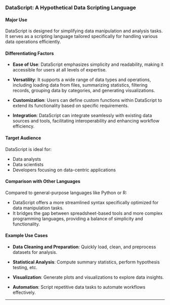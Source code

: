### DataScript: A Hypothetical Data Scripting Language

#### Major Use

DataScript is designed for simplifying data manipulation and analysis tasks. It serves as a scripting language tailored specifically for handling various data operations efficiently.

#### Differentiating Factors

- **Ease of Use**: DataScript emphasizes simplicity and readability, making it accessible for users at all levels of expertise.
  
- **Versatility**: It supports a wide range of data types and operations, including loading data from files, summarizing statistics, filtering records, grouping data by categories, and generating visualizations.
  
- **Customization**: Users can define custom functions within DataScript to extend its functionality based on specific requirements.
  
- **Integration**: DataScript can integrate seamlessly with existing data sources and tools, facilitating interoperability and enhancing workflow efficiency.

#### Target Audience

DataScript is ideal for:
- Data analysts
- Data scientists
- Developers focusing on data-centric applications

#### Comparison with Other Languages

Compared to general-purpose languages like Python or R:
- DataScript offers a more streamlined syntax specifically optimized for data manipulation tasks.
- It bridges the gap between spreadsheet-based tools and more complex programming languages, providing a balance of simplicity and functionality.

#### Example Use Cases

- **Data Cleaning and Preparation**: Quickly load, clean, and preprocess datasets for analysis.
  
- **Statistical Analysis**: Compute summary statistics, perform hypothesis testing, etc.
  
- **Visualization**: Generate plots and visualizations to explore data insights.
  
- **Automation**: Script repetitive data tasks to automate workflows effectively.

---